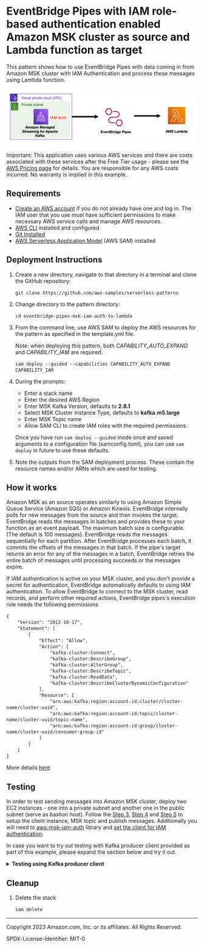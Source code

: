 # EventBridge Pipes with IAM role-based authentication enabled Amazon MSK cluster as source and Lambda function as target

This pattern shows how to use EventBridge Pipes with data coming in from Amazon MSK cluster with IAM Authentication and process these messages using Lambda function.

![Pipes diagram](./images/msk-iam-pipes-lambda.png)

Important: This application uses various AWS services and there are costs associated with these services after the Free Tier usage - please see the [AWS Pricing page](https://aws.amazon.com/pricing/) for details. You are responsible for any AWS costs incurred. No warranty is implied in this example.

## Requirements

* [Create an AWS account](https://portal.aws.amazon.com/gp/aws/developer/registration/index.html) if you do not already have one and log in. The IAM user that you use must have sufficient permissions to make necessary AWS service calls and manage AWS resources.
* [AWS CLI](https://docs.aws.amazon.com/cli/latest/userguide/install-cliv2.html) installed and configured
* [Git Installed](https://git-scm.com/book/en/v2/Getting-Started-Installing-Git)
* [AWS Serverless Application Model](https://docs.aws.amazon.com/serverless-application-model/latest/developerguide/serverless-sam-cli-install.html) (AWS SAM) installed

## Deployment Instructions

1. Create a new directory, navigate to that directory in a terminal and clone the GitHub repository:
    ``` 
    git clone https://github.com/aws-samples/serverless-patterns
    ```
1. Change directory to the pattern directory:
    ```
    cd eventbridge-pipes-msk-iam-auth-to-lambda
    ```

1. From the command line, use AWS SAM to deploy the AWS resources for the pattern as specified in the template.yml file. 

    Note: when deploying this pattern, both *CAPABILITY_AUTO_EXPAND* and *CAPABILITY_IAM* are required.
    ```
    sam deploy --guided --capabilities CAPABILITY_AUTO_EXPAND CAPABILITY_IAM
    ```
1. During the prompts:
    * Enter a stack name
    * Enter the desired AWS Region
    * Enter MSK Kafka Version, defaults to **2.8.1**
    * Select MSK Cluster Instance Type, defaults to **kafka.m5.large**
    * Enter MSK Topic name
    * Allow SAM CLI to create IAM roles with the required permissions.

    Once you have run `sam deploy --guided` mode once and saved arguments to a configuration file (samconfig.toml), you can use `sam deploy` in future to use these defaults.

2. Note the outputs from the SAM deployment process. These contain the resource names and/or ARNs which are used for testing.

## How it works

Amazon MSK as an source operates similarly to using Amazon Simple Queue Service (Amazon SQS) or Amazon Kinesis. EventBridge internally polls for new messages from the source and then invokes the target. EventBridge reads the messages in batches and provides these to your function as an event payload. The maximum batch size is configurable. (The default is 100 messages). EventBridge reads the messages sequentially for each partition. After EventBridge processes each batch, it commits the offsets of the messages in that batch. If the pipe's target returns an error for any of the messages in a batch, EventBridge retries the entire batch of messages until processing succeeds or the messages expire. 

If IAM authentication is active on your MSK cluster, and you don't provide a secret for authentication, EventBridge automatically defaults to using IAM authentication. To allow EventBridge to connect to the MSK cluster, read records, and perform other required actions, EventBridge pipes's execution role needs the following permissions


```
{
    "Version": "2012-10-17",
    "Statement": [
        {
            "Effect": "Allow",
            "Action": [
                "kafka-cluster:Connect",
                "kafka-cluster:DescribeGroup",
                "kafka-cluster:AlterGroup",
                "kafka-cluster:DescribeTopic",
                "kafka-cluster:ReadData",
                "kafka-cluster:DescribeClusterDynamicConfiguration"
            ],
            "Resource": [
                "arn:aws:kafka:region:account-id:cluster/cluster-name/cluster-uuid",
                "arn:aws:kafka:region:account-id:topic/cluster-name/cluster-uuid/topic-name",
                "arn:aws:kafka:region:account-id:group/cluster-name/cluster-uuid/consumer-group-id"
            ]
        }
    ]
}       
```

More details [here](https://docs.aws.amazon.com/eventbridge/latest/userguide/eb-pipes-msk.html#pipes-msk-permissions-iam-policy)

## Testing

In order to test sending messages into Amazon MSK cluster, deploy two EC2 instances - one into a private subnet and another one in the public subnet (serve as bastion host). Follow the [Step 3](https://docs.aws.amazon.com/msk/latest/developerguide/create-client-machine.html), [Step 4](https://docs.aws.amazon.com/msk/latest/developerguide/create-topic.html) and [Step 5](https://docs.aws.amazon.com/msk/latest/developerguide/produce-consume.html) to setup the client instance, MSK topic and publish messages. Additionally you will need to [aws-msk-iam-auth](https://github.com/aws/aws-msk-iam-auth) library and [set the client for IAM authentication](https://github.com/aws/aws-msk-iam-auth#configuring-a-kafka-client-to-use-aws-iam).

In case you want to try out testing with Kafka producer client provided as part of this example, please expand the section below and try it out. 

<details>
  <summary><b> Testing using Kafka producer client</b></summary>
  
- Uncomment KafkaProducerStack resource in the template.yaml.

- Redeploy the SAM template 
    ```
    sam build && sam deploy --guided --capabilities CAPABILITY_AUTO_EXPAND CAPABILITY_IAM
    ```

    This will deploy a Cloud9 instance and an EC2 instance in a private subnet with Kakfa and IAM Auth library downloaded and configured.

- Login to the Cloud 9 environment. Run the following command to get the bootstrap server details. Replace the **REGION** accordingly

    ```
    export ARN=$(aws kafka list-clusters --region REGION --query 'ClusterInfoList[*].ClusterArn' --output text)
    
   aws kafka get-bootstrap-brokers --cluster-arn $ARN --region REGION --output text
    ```
- Make a note of the bootstrap brokers. 
- **SSH into EC2 instance** deployed in the private subnet. 
- Set the environment varialable with the bootstrap broker details.

    ```
    export BOOTSTRAP=<Copy and Paste the bootstrap-brokers>
    ```

    ![Set environment](./images/set-env.png)


- Next, create topic in the MSK cluster. The following command would create a topic with replication factor as 2 and four partitions.

    ```
    cd kafka_2.12-2.8.1

    bin/kafka-topics.sh --create --bootstrap-server $BOOTSTRAP --replication-factor 2 --partitions 4 --topic msk-demo-topic --command-config bin/client.properties

    ```

- Copy and paste the following command

    ```
    bin/kafka-console-producer.sh --broker-list $BOOTSTRAP --topic msk-demo-topic --producer.config bin/client.properties

    ```

- When prompted to enter a message, type `first message`

    ![Put message](./images/put-message.png)

    You can send multiple messages in the prompt.

- Check the Lambda function execution and logs to verify the messages were processed successfully.

    ![Lambda logs](./images/lambda-logs.png)
  
</details>

## Cleanup
 
1. Delete the stack
    ```bash
    sam delete
    ```
----
Copyright 2023 Amazon.com, Inc. or its affiliates. All Rights Reserved.

SPDX-License-Identifier: MIT-0